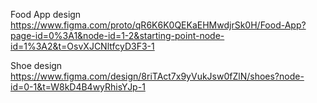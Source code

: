 Food App design
https://www.figma.com/proto/qR6K6K0QEKaEHMwdjrSk0H/Food-App?page-id=0%3A1&node-id=1-2&starting-point-node-id=1%3A2&t=OsvXJCNltfcyD3F3-1

Shoe design                                                                                                                                                                                        
https://www.figma.com/design/8riTAct7x9yVukJsw0fZlN/shoes?node-id=0-1&t=W8kD4B4wyRhisYJp-1
